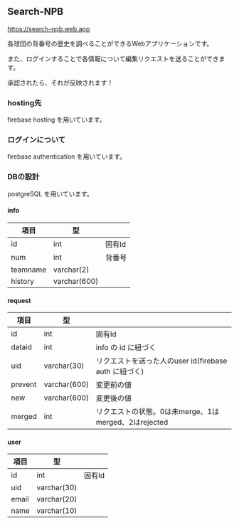 ## Search-NPB
https://search-npb.web.app

各球団の背番号の歴史を調べることができるWebアプリケーションです。

また、ログインすることで各情報について編集リクエストを送ることができます。

承認されたら、それが反映されます！

### hosting先
firebase hosting を用いています。

### ログインについて
firebase authentication を用いています。

### DBの設計

postgreSQL を用いています。

#### info
|項目|型||
|---|---|---|
|id|int| 固有Id |
|num|int| 背番号|
|teamname|varchar(2)||
|history|varchar(600)||

#### request
|項目|型||
|---|---|---|
|id|int|固有Id|
|dataid|int| info の id に紐づく|
|uid|varchar(30)|リクエストを送った人のuser id(firebase auth に紐づく)|
|prevent|varchar(600)| 変更前の値|
|new|varchar(600)| 変更後の値|
|merged|int| リクエストの状態。0は未merge、1はmerged、2はrejected|

#### user
|項目|型||
|---|---|---|
|id|int|固有Id|
|uid|varchar(30)||
|email|varchar(20)||
|name|varchar(10)||
